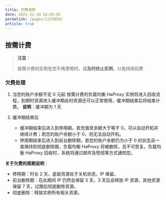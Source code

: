 ```yaml
---
title: 欠费说明
date: 2021-11-19 14:45:01
permalink: /pages/1233054/
article: true
---
```


## 按需计费

> **注意**：
>
> 按需计费的实例在您不再使用时，请**及时终止实例**，以免持续扣费

### 欠费处理

1. 当您的账户余额不足 0 元起
     按需计费的负载均衡 HaProxy 实例将进入回收流程，到期时资源进入缓冲期此时资源还可以正常使用，缓冲期结束后将结束计费。
      **说明**：缓冲期为 1 天

2. 缓冲期结束后
   + 缓冲期结束后进入到停用期，若充值至余额大于等于 0，可以自动开机并继续计费；若您的账户余额小于 0，则无法自动开机。
   + 停用期结束后进入到前台删除期，若您的账户余额仍为小于 0 的状态且一直保持到彻底删除期，负载均衡 HaProxy 将被删除，且不可恢复。负载均衡 HaProxy 回收时，系统将通过邮件及短信等方式通知您。

  **关于欠费的周期说明**： 
   + 停用期：时长 2 天，底层资源处于关机状态，IP 保留。
   + 前台删除期：在此期间 IP 仍然会保留 3 天，3 天后会释放 IP 资源，其他资源保留 7 天，过期后彻底删除资源。
   + 彻底删除：释放实例所有相关资源。
